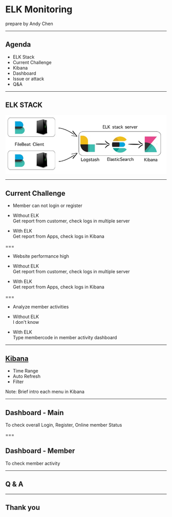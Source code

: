 # ELK Monitoring

prepare by Andy Chen

---

## Agenda

* ELK Stack
* Current Challenge
* Kibana
* Dashboard
* Issue or attack
* Q&A

---

## ELK STACK

![alt text](img/elk-monitor/elk-stack.jpg "Logo Title Text 1")

---

## Current Challenge

* Member can not login or register

 * Without ELK  
   Get report from customer, check logs in multiple server
<!-- .element: class="fragment" -->

 * With ELK  
   Get report from Apps, check logs in Kibana
<!-- .element: class="fragment" -->

===

* Website performance high

 * Without ELK  
   Get report from customer, check logs in multiple server
<!-- .element: class="fragment" -->

 * With ELK  
   Get report from Apps, check logs in Kibana
<!-- .element: class="fragment" -->

===

* Analyze member activities

 * Without ELK  
   I don't know
<!-- .element: class="fragment" -->

 * With ELK  
   Type membercode in member activity dashboard
<!-- .element: class="fragment" -->

---

## [Kibana](http://indexing.ez-188bet.com)

* Time Range
* Auto Refresh
* Filter

Note:
Brief intro each menu in Kibana

---

## Dashboard - Main

<!-- ### Purpose -->

To check overall Login, Register, Online member Status

===

## Dashboard - Member

<!-- ### Purpose -->

To check member activity

---

## Q & A

---

## Thank you
